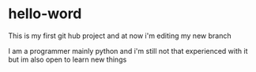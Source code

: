 # hello-word
This is my first git hub project and at now i'm editing my new branch

I am a programmer mainly python and i'm still not that experienced with it but im also open to learn new things
